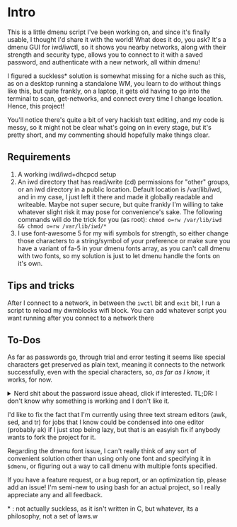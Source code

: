 # Intro

   This is a little dmenu script I've been working on, and since it's finally usable, I thought I'd share it with the world! What does it do, you ask? It's a dmenu GUI for iwd/iwctl, so it shows you nearby networks, along with their strength and security type, allows you to connect to it with a saved password, and authenticate with a new network, all within dmenu!
   
   I figured a suckless\* solution is somewhat missing for a niche such as this, as on a desktop running a standalone WM, you learn to do without things like this, but quite frankly, on a laptop, it gets old having to go into the terminal to scan, get-networks, and connect every time I change location. Hence, this project!

   You'll notice there's quite a bit of very hackish text editing, and my code is messy, so it might not be clear what's going on in every stage, but it's pretty short, and my commenting should hopefully make things clear.

## Requirements
       
   1. A working iwd/iwd+dhcpcd setup
   2. An iwd directory that has read/write (cd) permissions for "other" groups, or an iwd directory in a public location. Default location is /var/lib/iwd, and in my case, I just left it there and made it globally readable and writeable. Maybe not super secure, but quite frankly I'm willing to take whatever slight risk it may pose for convenience's sake. The following commands will do the trick for you (as root): 
        `chmod o=rw /var/lib/iwd && chmod o=rw /var/lib/iwd/*`
   3. I use font-awesome 5 for my wifi symbols for strength, so either change those characters to a string/symbol of your preference or make sure you have a variant of fa-5 in your dmenu fonts array, as you can't call dmenu with two fonts, so my solution is just to let dmenu handle the fonts on it's own.

## Tips and tricks

   After I connect to a network, in between the `iwctl` bit and `exit` bit, I run a script to reload my dwmblocks wifi block. You can add whatever script you want running after you connect to a network there
                                                                             
## To-Dos                                                                                                                 
   As far as passwords go, through trial and error testing it seems like special characters get preserved as plain text, meaning it connects to the network successfully, even with the special characters, so, *as far as I know*, it works, for now.
<details>                                                                    
        <summary>Nerd shit about the password issue ahead, click if interested. TL;DR: I don't know why something is working and I don't like it.</summary>                                                      
\n
   My implementation of password redirection from the `$pass` variable to `iwctl` is inherently flawed, as it can contain any ASCII character that may be included in a user's WPA2 password (I couldn't find many sources on if unicode characters might also be included), and only goes in double quotes, which theoretically preserves the special treatment of the characters `"`, `\`, `*`, and `$`.
   As said before, it does work, however, because it isn't foolproof, I don't trust it, and I would like to fix it before it poses a problem. Ideally, I would encase the user input in single quotes inside the variable, and then use it without ecaping, as a parameter expansion of `$pass`, but I don't have the BASHism know-how to do that.
   Another solution would be to manually escape the annoying symbols in dmenu, and/or automatically replace the special characters with a backslash followed by the original character, or, better yet, just use `printf`'s `%q` option. However, for some reason, backslashes are actually interpreted as plain text by iwd, which is ridiculously unhelpful. I'd really like help on this if any readers have some spare time, thanks :).
\n
</details>

   I'd like to fix the fact that I'm currently using three text stream editors (awk, sed, and tr) for jobs that I know could be condensed into one editor (probably ak) if I just stop being lazy, but that is an easyish fix if anybody wants to fork the project for it.
   
   Regarding the dmenu font issue, I can't really think of any sort of convenient solution other than using only one font and specifying it in `$dmenu`, or figuring out a way to call dmenu with multiple fonts specified.

If you have a feature request, or a bug report, or an optimization tip, please add an issue! I'm semi-new to using bash for an actual project, so  I really appreciate any and all feedback.
   


\* : not actually suckless, as it isn't written in C, but whatever, its a philosophy, not a set of laws.w
